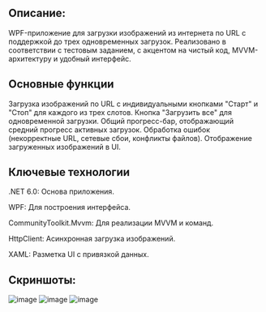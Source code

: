
## Описание:
WPF-приложение для загрузки изображений из интернета по URL с поддержкой до трех одновременных загрузок. Реализовано в соответствии с тестовым заданием, с акцентом на чистый код, MVVM-архитектуру и удобный интерфейс.

## Основные функции
Загрузка изображений по URL с индивидуальными кнопками "Старт" и "Стоп" для каждого из трех слотов.
Кнопка "Загрузить все" для одновременной загрузки.
Общий прогресс-бар, отображающий средний прогресс активных загрузок.
Обработка ошибок (некорректные URL, сетевые сбои, конфликты файлов).
Отображение загруженных изображений в UI.
## Ключевые технологии
.NET 6.0: Основа приложения.

WPF: Для построения интерфейса.

CommunityToolkit.Mvvm: Для реализации MVVM и команд.

HttpClient: Асинхронная загрузка изображений.

XAML: Разметка UI с привязкой данных.


## Скриншоты:
![image](https://github.com/user-attachments/assets/cde8596c-50f7-4e99-a9d3-63cf922eba94)
![image](https://github.com/user-attachments/assets/afa1d296-dd5c-4d80-9f5c-60ea1b4c57f4)
![image](https://github.com/user-attachments/assets/a2083868-0d89-4268-8cd0-c8ed5730c879)
